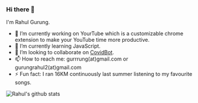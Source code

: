 ### Hi there 👋

I'm Rahul Gurung.

- 🔭 I’m currently working on YourTube which is a customizable chrome extension to make your YouTube time more productive.
- 🌱 I’m currently learning JavaScript.
- 👯 I’m looking to collaborate on [CovidBot](https://github.com/Tele-Bots/CovidBot).
- 📫 How to reach me: gurrrung(at)gmail.com or gurungrahul2(at)gmail.com
- ⚡ Fun fact: I ran 16KM continuously last summer listening to my favourite songs.


![Rahul's github stats](https://github-readme-stats.vercel.app/api?username=gurrrung&show_icons=true)
